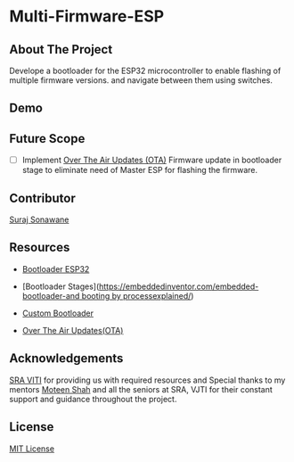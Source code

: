 # Multi-Firmware-ESP

## About The Project

Develope a bootloader for the ESP32 microcontroller to enable flashing of multiple firmware versions. and navigate between them using switches.

## Demo

## Future Scope 

- [ ] Implement [Over The Air Updates (OTA)](https://docs.espressif.com/projects/esp-idf/en/stable/esp32/ap1-reference/system/ota.html) Firmware update in bootloader stage to eliminate need of Master ESP for flashing the firmware.

## Contributor

[Suraj Sonawane](https://github.com/SurajSonawane2415)

## Resources

- [Bootloader ESP32](https://docs.espressif.com/projects/esp-idf/en/latest/esp32/apiguides/bootloader.html)

- [Bootloader Stages]([https://embeddedinventor.com/embedded-bootloader-and booting by processexplained/](https://embeddedinventor.com/embedded-bootloader-and-booting-process-explained/))

- [Custom Bootloader](https://esp32.com/viewtopic.php?t=29232)

- [Over The Air Updates(OTA)](https://docs.espressif.com/projects/esp-idf/en/stable/esp32/api-reference/system/ota.html)

## Acknowledgements

[SRA VITI](https://sravjti.in/) for providing us with required resources and Special thanks to my mentors [Moteen Shah](https://github.com/Jamme2) and all the seniors at SRA, VJTI for their
constant support and guidance throughout the project.

## License

[MIT License](https://opensource.org/license/mit/)
